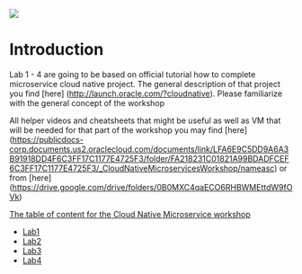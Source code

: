 ![](../common/images/header.png)

# Introduction #

Lab 1 - 4 are going to be based on official tutorial how to complete microservice cloud native project. 
The general description of that project you find [here] (http://launch.oracle.com/?cloudnative). Please familiarize with the general concept of the workshop

All helper videos and cheatsheets that might be useful as well as VM that will be needed for that part of the workshop you may find [here] (https://publicdocs-corp.documents.us2.oraclecloud.com/documents/link/LFA6E9C5DD9A6A3B91918DD4F6C3FF17C1177E4725F3/folder/FA218231C01821A99BDADFCEF6C3FF17C1177E4725F3/_CloudNativeMicroservicesWorkshop/nameasc) or from [here] (https://drive.google.com/drive/folders/0B0MXC4qaECO6RHBWMEttdW9fOVk)

[The table of content for the Cloud Native Microservice workshop](https://github.com/oracle/cloud-native-devops-workshop/blob/master/microservices/README.md)

+ [Lab1](https://github.com/oracle/cloud-native-devops-workshop/blob/master/microservices/CloudNative100.md)
+ [Lab2](https://github.com/oracle/cloud-native-devops-workshop/blob/master/microservices/CloudNative200.md)
+ [Lab3](https://github.com/oracle/cloud-native-devops-workshop/blob/master/microservices/CloudNative300.md)
+ [Lab4](https://github.com/oracle/cloud-native-devops-workshop/blob/master/microservices/CloudNative400.md) 

